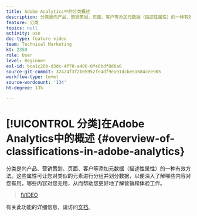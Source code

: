 ```yaml
---
title: Adobe Analytics中的分类概述
description: 分类是向产品、营销策划、页面、客户等添加元数据（描述性属性）的一种有效方法。 这些属性可让您对类似的元素进行分组并划分数据，以便深入了解哪些内容对您有用，哪些内容对您无用，从而帮助您更好地了解营销和体验工作。
feature: 分类
topics: null
activity: use
doc-type: feature video
team: Technical Marketing
kt: 2350
role: User
level: Beginner
exl-id: bca1c26b-d3dc-4f70-a406-0fe0bdf8d0a8
source-git-commit: 32424f3f2b05952fe4df9ea91dcbe51684cee905
workflow-type: tm+mt
source-wordcount: '134'
ht-degree: 13%

---
```


# [!UICONTROL 分类]在Adobe Analytics中的概述 {#overview-of-classifications-in-adobe-analytics}

 分类是向产品、营销策划、页面、客户等添加元数据（描述性属性）的一种有效方法。这些属性可让您对类似的元素进行分组并划分数据，以便深入了解哪些内容对您有用，哪些内容对您无用，从而帮助您更好地了解营销和体验工作。

>[!VIDEO](https://video.tv.adobe.com/v/16853/?quality=12)

有关此功能的详细信息，请访问[文档](https://marketing.adobe.com/resources/help/zh_CN/reference/classifications.html)。
